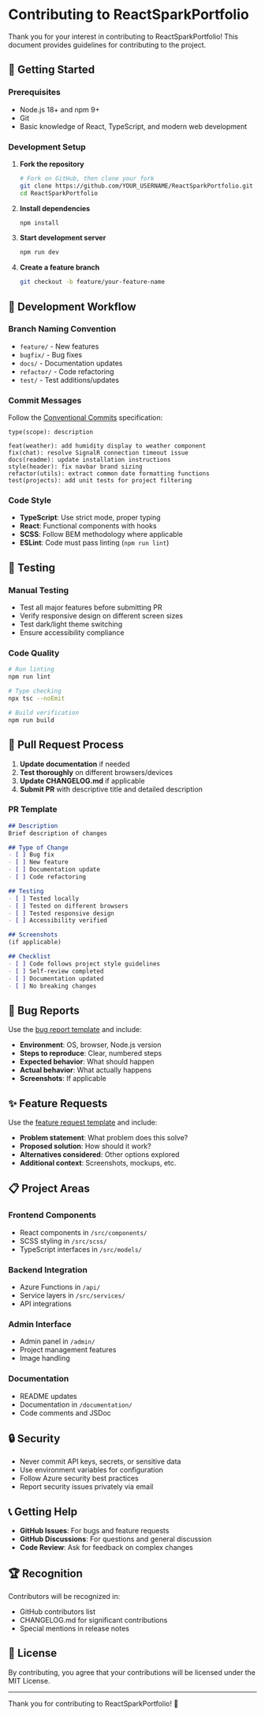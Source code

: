 # Contributing to ReactSparkPortfolio

Thank you for your interest in contributing to ReactSparkPortfolio! This document provides guidelines for contributing to the project.

## 🚀 Getting Started

### Prerequisites

- Node.js 18+ and npm 9+
- Git
- Basic knowledge of React, TypeScript, and modern web development

### Development Setup

1. **Fork the repository**

   ```bash
   # Fork on GitHub, then clone your fork
   git clone https://github.com/YOUR_USERNAME/ReactSparkPortfolio.git
   cd ReactSparkPortfolio
   ```

2. **Install dependencies**

   ```bash
   npm install
   ```

3. **Start development server**

   ```bash
   npm run dev
   ```

4. **Create a feature branch**

   ```bash
   git checkout -b feature/your-feature-name
   ```

## 🔄 Development Workflow

### Branch Naming Convention

- `feature/` - New features
- `bugfix/` - Bug fixes
- `docs/` - Documentation updates
- `refactor/` - Code refactoring
- `test/` - Test additions/updates

### Commit Messages

Follow the [Conventional Commits](https://www.conventionalcommits.org/) specification:

```
type(scope): description

feat(weather): add humidity display to weather component
fix(chat): resolve SignalR connection timeout issue
docs(readme): update installation instructions
style(header): fix navbar brand sizing
refactor(utils): extract common date formatting functions
test(projects): add unit tests for project filtering
```

### Code Style

- **TypeScript**: Use strict mode, proper typing
- **React**: Functional components with hooks
- **SCSS**: Follow BEM methodology where applicable
- **ESLint**: Code must pass linting (`npm run lint`)

## 🧪 Testing

### Manual Testing

- Test all major features before submitting PR
- Verify responsive design on different screen sizes
- Test dark/light theme switching
- Ensure accessibility compliance

### Code Quality

```bash
# Run linting
npm run lint

# Type checking
npx tsc --noEmit

# Build verification
npm run build
```

## 📝 Pull Request Process

1. **Update documentation** if needed
2. **Test thoroughly** on different browsers/devices
3. **Update CHANGELOG.md** if applicable
4. **Submit PR** with descriptive title and detailed description

### PR Template

```markdown
## Description
Brief description of changes

## Type of Change
- [ ] Bug fix
- [ ] New feature
- [ ] Documentation update
- [ ] Code refactoring

## Testing
- [ ] Tested locally
- [ ] Tested on different browsers
- [ ] Tested responsive design
- [ ] Accessibility verified

## Screenshots
(if applicable)

## Checklist
- [ ] Code follows project style guidelines
- [ ] Self-review completed
- [ ] Documentation updated
- [ ] No breaking changes
```

## 🐛 Bug Reports

Use the [bug report template](.github/ISSUE_TEMPLATE/bug_report.md) and include:

- **Environment**: OS, browser, Node.js version
- **Steps to reproduce**: Clear, numbered steps
- **Expected behavior**: What should happen
- **Actual behavior**: What actually happens
- **Screenshots**: If applicable

## ✨ Feature Requests

Use the [feature request template](.github/ISSUE_TEMPLATE/feature_request.md) and include:

- **Problem statement**: What problem does this solve?
- **Proposed solution**: How should it work?
- **Alternatives considered**: Other options explored
- **Additional context**: Screenshots, mockups, etc.

## 📋 Project Areas

### Frontend Components

- React components in `/src/components/`
- SCSS styling in `/src/scss/`
- TypeScript interfaces in `/src/models/`

### Backend Integration

- Azure Functions in `/api/`
- Service layers in `/src/services/`
- API integrations

### Admin Interface

- Admin panel in `/admin/`
- Project management features
- Image handling

### Documentation

- README updates
- Documentation in `/documentation/`
- Code comments and JSDoc

## 🔒 Security

- Never commit API keys, secrets, or sensitive data
- Use environment variables for configuration
- Follow Azure security best practices
- Report security issues privately via email

## 📞 Getting Help

- **GitHub Issues**: For bugs and feature requests
- **GitHub Discussions**: For questions and general discussion
- **Code Review**: Ask for feedback on complex changes

## 🏆 Recognition

Contributors will be recognized in:

- GitHub contributors list
- CHANGELOG.md for significant contributions
- Special mentions in release notes

## 📄 License

By contributing, you agree that your contributions will be licensed under the MIT License.

---

Thank you for contributing to ReactSparkPortfolio! 🚀
